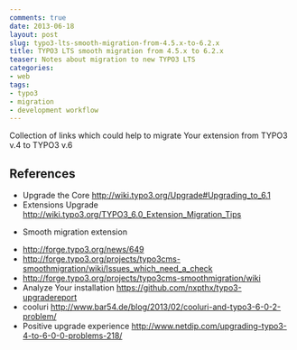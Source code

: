 ```yaml
--- 
comments: true 
date: 2013-06-18 
layout: post 
slug: typo3-lts-smooth-migration-from-4.5.x-to-6.2.x 
title: TYPO3 LTS smooth migration from 4.5.x to 6.2.x
teaser: Notes about migration to new TYPO3 LTS
categories: 
- web 
tags: 
- typo3
- migration
- development workflow
---
```


Collection of links which could help to migrate Your extension from TYPO3 v.4 to TYPO3 v.6

## References

* Upgrade the Core http://wiki.typo3.org/Upgrade#Upgrading_to_6.1
* Extensions Upgrade http://wiki.typo3.org/TYPO3_6.0_Extension_Migration_Tips
- Smooth migration extension
 * http://forge.typo3.org/news/649
 * http://forge.typo3.org/projects/typo3cms-smoothmigration/wiki/Issues_which_need_a_check
 * http://forge.typo3.org/projects/typo3cms-smoothmigration/wiki
* Analyze Your installation https://github.com/nxpthx/typo3-upgradereport
* cooluri http://www.bar54.de/blog/2013/02/cooluri-and-typo3-6-0-2-problem/
* Positive upgrade experience http://www.netdip.com/upgrading-typo3-4-to-6-0-0-problems-218/
